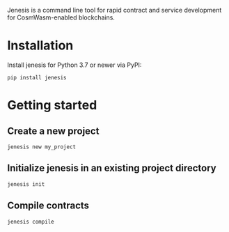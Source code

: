 Jenesis is a command line tool for rapid contract and service development for CosmWasm-enabled blockchains.

# Installation

Install jenesis for Python 3.7 or newer via PyPI:

```
pip install jenesis
```

# Getting started

## Create a new project

```
jenesis new my_project
```

## Initialize jenesis in an existing project directory

```
jenesis init
```

## Compile contracts


```
jenesis compile
```
